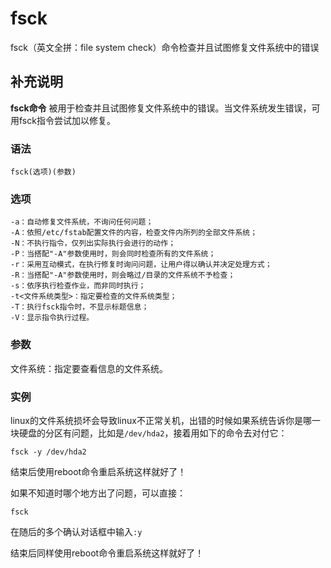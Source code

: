 fsck
===

fsck（英文全拼：file system check）命令检查并且试图修复文件系统中的错误

## 补充说明

**fsck命令** 被用于检查并且试图修复文件系统中的错误。当文件系统发生错误，可用fsck指令尝试加以修复。

###  语法

```shell
fsck(选项)(参数)
```

###  选项

```shell
-a：自动修复文件系统，不询问任何问题；
-A：依照/etc/fstab配置文件的内容，检查文件内所列的全部文件系统；
-N：不执行指令，仅列出实际执行会进行的动作；
-P：当搭配"-A"参数使用时，则会同时检查所有的文件系统；
-r：采用互动模式，在执行修复时询问问题，让用户得以确认并决定处理方式；
-R：当搭配"-A"参数使用时，则会略过/目录的文件系统不予检查；
-s：依序执行检查作业，而非同时执行；
-t<文件系统类型>：指定要检查的文件系统类型；
-T：执行fsck指令时，不显示标题信息；
-V：显示指令执行过程。
```

###  参数

文件系统：指定要查看信息的文件系统。

###  实例

linux的文件系统损坏会导致linux不正常关机，出错的时候如果系统告诉你是哪一块硬盘的分区有问题，比如是`/dev/hda2`，接着用如下的命令去对付它：

```shell
fsck -y /dev/hda2
```

结束后使用reboot命令重启系统这样就好了！

如果不知道时哪个地方出了问题，可以直接：

```shell
fsck
```

在随后的多个确认对话框中输入`:y`

结束后同样使用reboot命令重启系统这样就好了！


